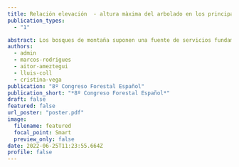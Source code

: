 ```yaml
---
title: Relación elevación  - altura màxima del arbolado en los principales   sistemas montañosos Europeos
publication_types:
  - "1"

abstract: Los bosques de montaña suponen una fuente de servicios fundamental para gran parte de la población humana. Dada la suma importancia de estos espacios, su monitoreo y seguimiento se hace primordial. Nuevas tecnologías como los sensores LiDAR nos permiten analizar su estructura de forma sistemática y a diferentes escalas. El novedoso sensor LiDAR Global Ecosystem Dynamics Investigation (GEDI) nos ha permitido analizar la altura de la vegetación a escala regional en diversas cadenas montañosas europeas (Pirineos, Alpes, Cárpatos y Cáucaso), y relacionarla con la elevación y otras variables climáticas. Como patrón general, se observa que en todas las cadenas montañosas existe un decrecimiento abrupto de la altura del arbolado a partir de una cierta elevación. Este punto de corte corresponde con el límite superior del óptimo climático de crecimiento de la vegetación, correspondiente, habitualmente, a un limitante en temperatura. La excepción son los Pirineos, donde la precipitación es más limitante. Finalmente, bajo los escenarios de cambio climático es esperable un desplazamiento ascendente de los limitantes climáticos. Si los avances de la vegetación de la zona más alta y la vegetación de las zonas más bajas se producen a ritmos diferentes, se corre el riesgo de que se reduzca el espacio de crecimiento de las especies vegetales que se desarrollan en las cotas más elevadas.
authors:
  - admin
  - marcos-rodrigues
  - aitor-ameztegui
  - lluis-coll
  - cristina-vega
publication: "8º Congreso Forestal Español"
publication_short: "*8º Congreso Forestal Español*"
draft: false
featured: false
url_poster: "poster.pdf"
image:
  filename: featured
  focal_point: Smart
  preview_only: false
date: 2022-06-25T11:23:55.664Z
profile: false
---
```


